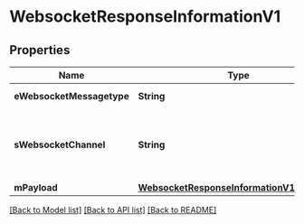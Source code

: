 # WebsocketResponseInformationV1

## Properties
Name | Type | Description | Notes
------------ | ------------- | ------------- | -------------
**eWebsocketMessagetype** | **String** | The Type of message | 
**sWebsocketChannel** | **String** | The Channel on which to route the websocket message | 
**mPayload** | [**WebsocketResponseInformationV1MPayload**](WebsocketResponseInformationV1MPayload.md) |  | 

[[Back to Model list]](../README.md#documentation-for-models) [[Back to API list]](../README.md#documentation-for-api-endpoints) [[Back to README]](../README.md)


